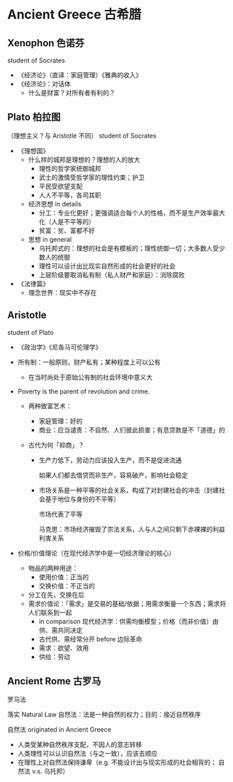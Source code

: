 # Ancient Greece 古希腊

## Xenophon 色诺芬

student of Socrates

- 《经济论》（直译：家庭管理）《雅典的收入》
- 《经济论》：对话体
    - 什么是财富？对所有者有利的？

## Plato 柏拉图

（理想主义？与 Aristotle 不同） student of Socrates

- 《理想国》
    - 什么样的城邦是理想的？理想的人的放大
        - 理性的哲学家统御城邦
        - 武士的激情受哲学家的理性约束；护卫
        - 平民受欲望支配
        - 人人不平等，各司其职
    - 经济思想 in details
        - 分工：专业化更好；更强调适合每个人的性格，而不是生产效率最大化（人是不平等的）
        - 贫富：贫、富都不好
    - 思想 in general
        - 乌托邦式的：理想的社会是有模板的；理性统御一切；大多数人受少数人的统御
        - 理性可以设计出比现实自然形成的社会更好的社会
        - 上层阶级要取消私有制（私人财产和家庭）：消除腐败
- 《法律篇》
    - 理念世界：现实中不存在

## Aristotle

student of Plato

- 《政治学》《尼各马可伦理学》

- 所有制：一般原则，财产私有；某种程度上可以公有

    - 在当时尚处于原始公有制的社会环境中意义大

- Poverty is the parent of revolution and crime.

    - 两种致富艺术：

        - 家庭管理：好的
        - 商业：应当谴责：不自然、人们彼此损害；有息贷款是不「道德」的

    - 古代为何「抑商」？

        - 生产力低下，劳动力应该投入生产，而不是促进流通

            如果人们都去借贷而非生产，容易破产，影响社会稳定

        - 市场关系是一种平等的社会关系，构成了对封建社会的冲击（封建社会基于地位与身份的不平等）

            市场代表了平等

            马克思：市场经济摧毁了宗法关系，人与人之间只剩下赤裸裸的利益利害关系

- 价格/价值理论（在现代经济学中是一切经济理论的核心）

    - 物品的两种用途：
        - 使用价值：正当的
        - 交换价值：不正当的
    - 分工在先，交换在后
    - 需求价值论：「需求」是交易的基础/依据；用需求衡量一个东西；需求将人们联系到一起
        - in comparison 现代经济学：供需均衡模型；价格（而非价值）由供、需共同决定
        - 古代供、需经常分开 before 边际革命
        - 需求：欲望、效用
        - 供给：劳动

## Ancient Rome 古罗马

罗马法

落实 Natural Law 自然法：法是一种自然的权力；目的：接近自然秩序

自然法 originated in Ancient Greece

- 人类受某种自然秩序支配，不因人的意志转移
- 人类理性可以认识自然法（与之一致），应该去顺应
- 在理性上对自然法保持谦卑（e.g. 不能设计出与现实形成的社会相背的； 自然法 v.s. 乌托邦）



